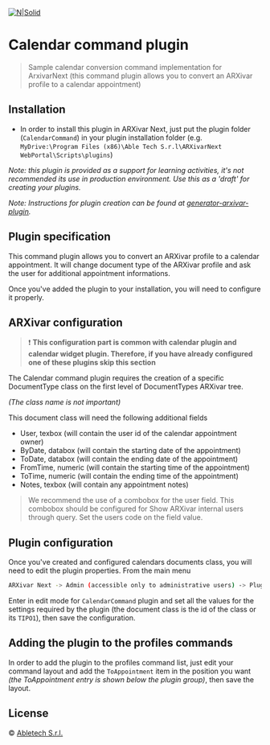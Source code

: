 [![N|Solid](https://www.arxivar.it/images/stories/arxivar/logo_b.png)](http://www.arxivar.it/)
# Calendar command plugin

> Sample calendar conversion command implementation for ArxivarNext (this command plugin allows you to convert an ARXivar profile to a calendar appointment)

## Installation

* In order to install this plugin in ARXivar Next, just put the plugin folder (`CalendarCommand`) in your plugin installation folder (e.g. `MyDrive:\Program Files (x86)\Able Tech S.r.l\ARXivarNext WebPortal\Scripts\plugins`)

_Note: this plugin is provided as a support for learning activities, it's not recommended its use in production environment. Use this as a 'draft' for creating your plugins._

_Note: Instructions for plugin creation can be found at [generator-arxivar-plugin](https://github.com/Arxivar/PluginGenerator/blob/master/README.md)._

## Plugin specification

This command plugin allows you to convert an ARXivar profile to a calendar appointment. It will change document type of the ARXivar profile and ask the user for additional appointment informations.

Once you've added the plugin to your installation, you will need to configure it properly.

## ARXivar configuration

> :exclamation: **This configuration part is common with calendar plugin and calendar widget plugin. Therefore, if you have already configured one of these plugins skip this section**


The Calendar command plugin requires the creation of a specific DocumentType class on the first level of DocumentTypes ARXivar tree.

_(The class name is not important)_

This document class will need the following additional fields

  - User, texbox (will contain the user id of the calendar appointment owner)
  - ByDate, databox (will contain the starting date of the appointment)
  - ToDate, databox (will contain the ending date of the appointment)
  - FromTime, numeric (will contain the starting time of the appointment)
  - ToTime, numeric (will contain the ending time of the appointment)
  - Notes, texbox (will contain any appointment notes)

> We recommend the use of a combobox for the user field. This combobox should be configured for
Show ARXivar internal users through query.
Set the users code on the field value.

## Plugin configuration

Once you've created and configured calendars documents class, you will need to edit the plugin properties.
From the main menu 
```sh
ARXivar Next -> Admin (accessible only to administrative users) -> Plugins manager
```

Enter in edit mode for `CalendarCommand` plugin and set all the values for the settings required by the plugin (the document class is the id of the class or its `TIPO1`), then save the configuration.

## Adding the plugin to the profiles commands

In order to add the plugin to the profiles command list, just edit your command layout and add the `ToAppointment` item in the position you want 
_(the ToAppointment entry is shown below the plugin group)_, then save the layout.

## License

 © [Abletech S.r.l.](http://www.arxivar.it/)


